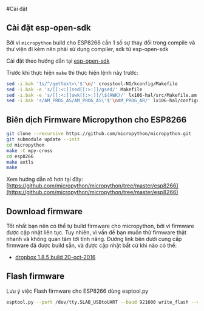 #Cài đặt

## Cài đặt esp-open-sdk

Bởi vì `micropython` build cho ESP8266 cần 1 số sự thay đổi trong compile và thư viện đi kèm nên phải sử dụng compiler, sdk từ esp-open-sdk 

Cài đặt theo hướng dẫn tại [esp-open-sdk](https://github.com/pfalcon/esp-open-sdk)

Trước khi thực hiện `make` thì thực hiện lệnh này trước: 
```bash
sed -i.bak '1s/^/gettext=\'$'\n/' crosstool-NG/kconfig/Makefile
sed -i.bak -e 's/[[:<:]]sed[[:>:]]/gsed/' Makefile
sed -i.bak -e 's/[[:<:]]awk[[:>:]]/\$(AWK)/' lx106-hal/src/Makefile.am
sed -i.bak 's/AM_PROG_AS/AM_PROG_AS\'$'\nAM_PROG_AR/' lx106-hal/configure.ac 
```

## Biên dịch Firmware Micropython cho ESP8266

```bash
git clone --recursive https://github.com/micropython/micropython.git 
git submodule update --init
cd micropython
make -C mpy-cross
cd esp8266
make axtls
make
```

Xem hướng dẫn rõ hơn tại đây: [https://github.com/micropython/micropython/tree/master/esp8266](https://github.com/micropython/micropython/tree/master/esp8266)

## Download firmware 

Tốt nhất bạn nên có thể tự build firmware cho micropython, bởi vì firmware được cập nhật liên tục. Tuy nhiên, vì vấn đề bạn muốn thử firmware thật nhanh và không quan tâm tới tính năng. Đường link bên dưới cung cấp firmware đã được build sẵn, và được cập nhật bất cứ khi nào có thể:
- [dropbox 1.8.5 build 20-oct-2016](https://www.dropbox.com/s/zjjmh984cuivy2w/firmware-combined.1.8.5.bin?dl=0)

## Flash firmware 
Lưu ý việc Flash firmware cho ESP8266 dùng esptool.py 

```bash
esptool.py --port /dev/tty.SLAB_USBtoUART --baud 921600 write_flash --verify --flash_size=32m --flash_mode=qio 0 build/firmware-combined.bin
```

